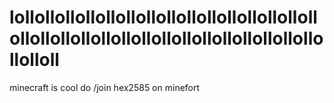 # lollollollollollollollollollollollollollollollollollollollollollollollollollollollollollollollolloll
minecraft is cool
do /join hex2585 on minefort

